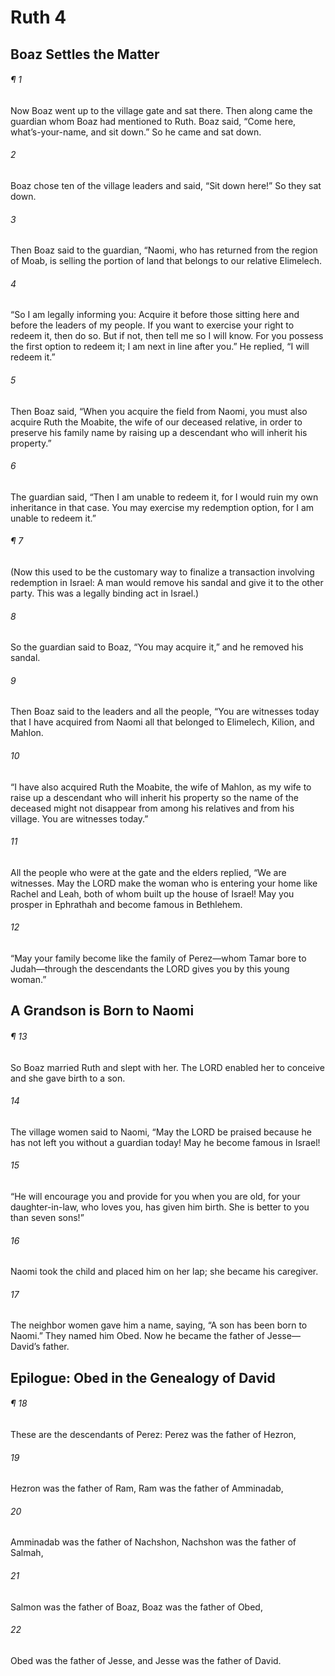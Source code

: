 # Ruth 4
## Boaz Settles the Matter
###### ¶ 1
Now Boaz went up to the village gate and sat there. Then along came the guardian whom Boaz had mentioned to Ruth. Boaz said, “Come here, what’s-your-name, and sit down.” So he came and sat down.
###### 2
Boaz chose ten of the village leaders and said, “Sit down here!” So they sat down.
###### 3
Then Boaz said to the guardian, “Naomi, who has returned from the region of Moab, is selling the portion of land that belongs to our relative Elimelech.
###### 4
“So I am legally informing you: Acquire it before those sitting here and before the leaders of my people. If you want to exercise your right to redeem it, then do so. But if not, then tell me so I will know. For you possess the first option to redeem it; I am next in line after you.” He replied, “I will redeem it.”
###### 5
Then Boaz said, “When you acquire the field from Naomi, you must also acquire Ruth the Moabite, the wife of our deceased relative, in order to preserve his family name by raising up a descendant who will inherit his property.”
###### 6
The guardian said, “Then I am unable to redeem it, for I would ruin my own inheritance in that case. You may exercise my redemption option, for I am unable to redeem it.”
###### ¶ 7
(Now this used to be the customary way to finalize a transaction involving redemption in Israel: A man would remove his sandal and give it to the other party. This was a legally binding act in Israel.)
###### 8
So the guardian said to Boaz, “You may acquire it,” and he removed his sandal.
###### 9
Then Boaz said to the leaders and all the people, “You are witnesses today that I have acquired from Naomi all that belonged to Elimelech, Kilion, and Mahlon.
###### 10
“I have also acquired Ruth the Moabite, the wife of Mahlon, as my wife to raise up a descendant who will inherit his property so the name of the deceased might not disappear from among his relatives and from his village. You are witnesses today.”
###### 11
All the people who were at the gate and the elders replied, “We are witnesses. May the LORD make the woman who is entering your home like Rachel and Leah, both of whom built up the house of Israel! May you prosper in Ephrathah and become famous in Bethlehem.
###### 12
“May your family become like the family of Perez—whom Tamar bore to Judah—through the descendants the LORD gives you by this young woman.”
## A Grandson is Born to Naomi
###### ¶ 13
So Boaz married Ruth and slept with her. The LORD enabled her to conceive and she gave birth to a son.
###### 14
The village women said to Naomi, “May the LORD be praised because he has not left you without a guardian today! May he become famous in Israel!
###### 15
“He will encourage you and provide for you when you are old, for your daughter-in-law, who loves you, has given him birth. She is better to you than seven sons!”
###### 16
Naomi took the child and placed him on her lap; she became his caregiver.
###### 17
The neighbor women gave him a name, saying, “A son has been born to Naomi.” They named him Obed. Now he became the father of Jesse—David’s father.
## Epilogue: Obed in the Genealogy of David
###### ¶ 18
These are the descendants of Perez: Perez was the father of Hezron,
###### 19
Hezron was the father of Ram, Ram was the father of Amminadab,
###### 20
Amminadab was the father of Nachshon, Nachshon was the father of Salmah,
###### 21
Salmon was the father of Boaz, Boaz was the father of Obed,
###### 22
Obed was the father of Jesse, and Jesse was the father of David.
